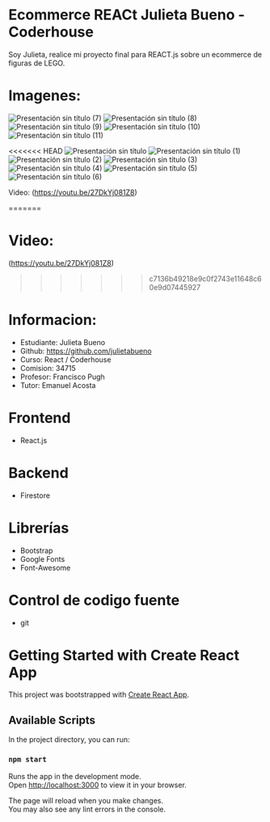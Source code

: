 # Ecommerce REACt Julieta Bueno - Coderhouse
Soy Julieta, realice mi proyecto final para REACT.js sobre un ecommerce de figuras de LEGO. 
# Imagenes:
![Presentación sin título (7)](https://user-images.githubusercontent.com/104010163/193627111-7a3fbe30-c0e5-40c6-94e7-3aa1e5480f68.jpg)
![Presentación sin título (8)](https://user-images.githubusercontent.com/104010163/193627128-fad754b7-77d9-49e8-a5b0-e40cb02ae43a.jpg)
![Presentación sin título (9)](https://user-images.githubusercontent.com/104010163/193627138-b4778fb8-6359-4f66-9688-e107af5537ce.jpg)
![Presentación sin título (10)](https://user-images.githubusercontent.com/104010163/193627152-fa544ed9-472b-4ca4-88ea-c72897241fc6.jpg)
![Presentación sin título (11)](https://user-images.githubusercontent.com/104010163/193627168-49286583-9cc2-4f5a-8322-3b805e997553.jpg)

<<<<<<< HEAD
![Presentación sin título](https://user-images.githubusercontent.com/104010163/193594099-8df31db7-a0f7-41cf-ba84-a2bc576f42fe.jpg)
![Presentación sin título (1)](https://user-images.githubusercontent.com/104010163/193594189-d82a26bf-705b-437f-965d-bea44a2295a4.jpg)
![Presentación sin título (2)](https://user-images.githubusercontent.com/104010163/193594194-7a385718-b183-4234-a1b0-b40470fe8121.jpg)
![Presentación sin título (3)](https://user-images.githubusercontent.com/104010163/193594197-14139de1-5600-4970-8102-137f24dc7773.jpg)
![Presentación sin título (4)](https://user-images.githubusercontent.com/104010163/193594204-68415a63-3483-443e-b2cb-77891d95086c.jpg)
![Presentación sin título (5)](https://user-images.githubusercontent.com/104010163/193594206-873ddc7b-6a9c-475f-89b4-71da1385fe22.jpg)
![Presentación sin título (6)](https://user-images.githubusercontent.com/104010163/193594210-f1d09f54-d72b-46ee-a9bf-125f8fc0ddd5.jpg)

Video:
(https://youtu.be/27DkYj081Z8)

=======
# Video:
(https://youtu.be/27DkYj081Z8)
>>>>>>> c7136b49218e9c0f2743e11648c60e9d07445927

# Informacion:
- Estudiante: Julieta Bueno
- Github: https://github.com/julietabueno
- Curso: React / Coderhouse
- Comision: 34715
- Profesor: Francisco Pugh
- Tutor: Emanuel Acosta

# Frontend
- React.js

# Backend
- Firestore

# Librerías
- Bootstrap
- Google Fonts
- Font-Awesome

# Control de codigo fuente
- git

# Getting Started with Create React App

This project was bootstrapped with [Create React App](https://github.com/facebook/create-react-app).

## Available Scripts

In the project directory, you can run:

### `npm start`

Runs the app in the development mode.\
Open [http://localhost:3000](http://localhost:3000) to view it in your browser.

The page will reload when you make changes.\
You may also see any lint errors in the console.

